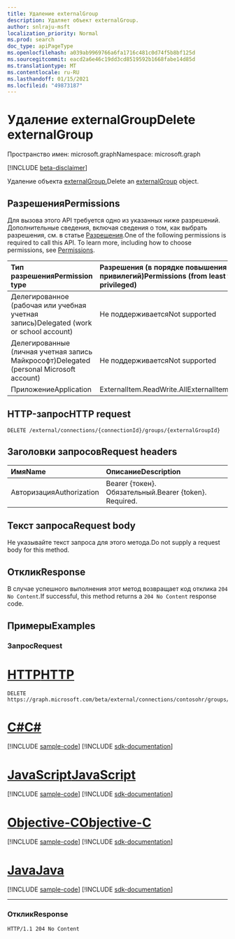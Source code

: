 ```yaml
---
title: Удаление externalGroup
description: Удаляет объект externalGroup.
author: snlraju-msft
localization_priority: Normal
ms.prod: search
doc_type: apiPageType
ms.openlocfilehash: a039ab9969766a6fa1716c481c0d74f5b8bf125d
ms.sourcegitcommit: eacd2a6e46c19dd3cd8519592b1668fabe14d85d
ms.translationtype: MT
ms.contentlocale: ru-RU
ms.lasthandoff: 01/15/2021
ms.locfileid: "49873187"
---
```

# <a name="delete-externalgroup"></a><span data-ttu-id="7bfe7-103">Удаление externalGroup</span><span class="sxs-lookup"><span data-stu-id="7bfe7-103">Delete externalGroup</span></span>

<span data-ttu-id="7bfe7-104">Пространство имен: microsoft.graph</span><span class="sxs-lookup"><span data-stu-id="7bfe7-104">Namespace: microsoft.graph</span></span>

[!INCLUDE [beta-disclaimer](../../includes/beta-disclaimer.md)]

<span data-ttu-id="7bfe7-105">Удаление объекта [externalGroup.](../resources/externalgroup.md)</span><span class="sxs-lookup"><span data-stu-id="7bfe7-105">Delete an [externalGroup](../resources/externalgroup.md) object.</span></span>

## <a name="permissions"></a><span data-ttu-id="7bfe7-106">Разрешения</span><span class="sxs-lookup"><span data-stu-id="7bfe7-106">Permissions</span></span>

<span data-ttu-id="7bfe7-p101">Для вызова этого API требуется одно из указанных ниже разрешений. Дополнительные сведения, включая сведения о том, как выбрать разрешения, см. в статье [Разрешения](/graph/permissions-reference).</span><span class="sxs-lookup"><span data-stu-id="7bfe7-p101">One of the following permissions is required to call this API. To learn more, including how to choose permissions, see [Permissions](/graph/permissions-reference).</span></span>

| <span data-ttu-id="7bfe7-109">Тип разрешения</span><span class="sxs-lookup"><span data-stu-id="7bfe7-109">Permission type</span></span>                        | <span data-ttu-id="7bfe7-110">Разрешения (в порядке повышения привилегий)</span><span class="sxs-lookup"><span data-stu-id="7bfe7-110">Permissions (from least to most privileged)</span></span> |
|:---------------------------------------|:--------------------------------------------|
| <span data-ttu-id="7bfe7-111">Делегированное (рабочая или учебная учетная запись)</span><span class="sxs-lookup"><span data-stu-id="7bfe7-111">Delegated (work or school account)</span></span>     | <span data-ttu-id="7bfe7-112">Не поддерживается</span><span class="sxs-lookup"><span data-stu-id="7bfe7-112">Not supported</span></span>                               |
| <span data-ttu-id="7bfe7-113">Делегированные (личная учетная запись Майкрософт)</span><span class="sxs-lookup"><span data-stu-id="7bfe7-113">Delegated (personal Microsoft account)</span></span> | <span data-ttu-id="7bfe7-114">Не поддерживается</span><span class="sxs-lookup"><span data-stu-id="7bfe7-114">Not supported</span></span>                               |
| <span data-ttu-id="7bfe7-115">Приложение</span><span class="sxs-lookup"><span data-stu-id="7bfe7-115">Application</span></span>                            | <span data-ttu-id="7bfe7-116">ExternalItem.ReadWrite.All</span><span class="sxs-lookup"><span data-stu-id="7bfe7-116">ExternalItem.ReadWrite.All</span></span>                  |

## <a name="http-request"></a><span data-ttu-id="7bfe7-117">HTTP-запрос</span><span class="sxs-lookup"><span data-stu-id="7bfe7-117">HTTP request</span></span>

<!-- {
  "blockType": "ignored"
}
-->

``` http
DELETE /external/connections/{connectionId}/groups/{externalGroupId}
```

## <a name="request-headers"></a><span data-ttu-id="7bfe7-118">Заголовки запросов</span><span class="sxs-lookup"><span data-stu-id="7bfe7-118">Request headers</span></span>

| <span data-ttu-id="7bfe7-119">Имя</span><span class="sxs-lookup"><span data-stu-id="7bfe7-119">Name</span></span>          | <span data-ttu-id="7bfe7-120">Описание</span><span class="sxs-lookup"><span data-stu-id="7bfe7-120">Description</span></span>               |
|:--------------|:--------------------------|
| <span data-ttu-id="7bfe7-121">Авторизация</span><span class="sxs-lookup"><span data-stu-id="7bfe7-121">Authorization</span></span> | <span data-ttu-id="7bfe7-p102">Bearer {токен}. Обязательный.</span><span class="sxs-lookup"><span data-stu-id="7bfe7-p102">Bearer {token}. Required.</span></span> |

## <a name="request-body"></a><span data-ttu-id="7bfe7-124">Текст запроса</span><span class="sxs-lookup"><span data-stu-id="7bfe7-124">Request body</span></span>

<span data-ttu-id="7bfe7-125">Не указывайте текст запроса для этого метода.</span><span class="sxs-lookup"><span data-stu-id="7bfe7-125">Do not supply a request body for this method.</span></span>

## <a name="response"></a><span data-ttu-id="7bfe7-126">Отклик</span><span class="sxs-lookup"><span data-stu-id="7bfe7-126">Response</span></span>

<span data-ttu-id="7bfe7-127">В случае успешного выполнения этот метод возвращает код отклика `204 No Content`.</span><span class="sxs-lookup"><span data-stu-id="7bfe7-127">If successful, this method returns a `204 No Content` response code.</span></span>

## <a name="examples"></a><span data-ttu-id="7bfe7-128">Примеры</span><span class="sxs-lookup"><span data-stu-id="7bfe7-128">Examples</span></span>

### <a name="request"></a><span data-ttu-id="7bfe7-129">Запрос</span><span class="sxs-lookup"><span data-stu-id="7bfe7-129">Request</span></span>


# <a name="http"></a>[<span data-ttu-id="7bfe7-130">HTTP</span><span class="sxs-lookup"><span data-stu-id="7bfe7-130">HTTP</span></span>](#tab/http)
<!-- {
  "blockType": "request",
  "name": "delete_externalgroup"
}
-->

``` http
DELETE https://graph.microsoft.com/beta/external/connections/contosohr/groups/31bea3d537902000
```
# <a name="c"></a>[<span data-ttu-id="7bfe7-131">C#</span><span class="sxs-lookup"><span data-stu-id="7bfe7-131">C#</span></span>](#tab/csharp)
[!INCLUDE [sample-code](../includes/snippets/csharp/delete-externalgroup-csharp-snippets.md)]
[!INCLUDE [sdk-documentation](../includes/snippets/snippets-sdk-documentation-link.md)]

# <a name="javascript"></a>[<span data-ttu-id="7bfe7-132">JavaScript</span><span class="sxs-lookup"><span data-stu-id="7bfe7-132">JavaScript</span></span>](#tab/javascript)
[!INCLUDE [sample-code](../includes/snippets/javascript/delete-externalgroup-javascript-snippets.md)]
[!INCLUDE [sdk-documentation](../includes/snippets/snippets-sdk-documentation-link.md)]

# <a name="objective-c"></a>[<span data-ttu-id="7bfe7-133">Objective-C</span><span class="sxs-lookup"><span data-stu-id="7bfe7-133">Objective-C</span></span>](#tab/objc)
[!INCLUDE [sample-code](../includes/snippets/objc/delete-externalgroup-objc-snippets.md)]
[!INCLUDE [sdk-documentation](../includes/snippets/snippets-sdk-documentation-link.md)]

# <a name="java"></a>[<span data-ttu-id="7bfe7-134">Java</span><span class="sxs-lookup"><span data-stu-id="7bfe7-134">Java</span></span>](#tab/java)
[!INCLUDE [sample-code](../includes/snippets/java/delete-externalgroup-java-snippets.md)]
[!INCLUDE [sdk-documentation](../includes/snippets/snippets-sdk-documentation-link.md)]

---


<!-- markdownlint-disable MD024 -->
### <a name="response"></a><span data-ttu-id="7bfe7-135">Отклик</span><span class="sxs-lookup"><span data-stu-id="7bfe7-135">Response</span></span>

<!-- {
  "blockType": "response",
  "truncated": true
}
-->

``` http
HTTP/1.1 204 No Content
```

